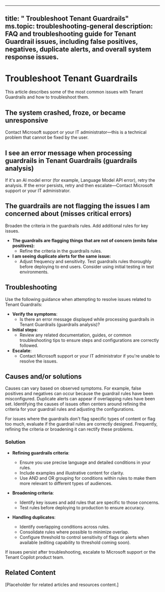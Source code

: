 
---
title: " Troubleshoot Tenant Guardrails"
ms.topic: troubleshooting-general
description: FAQ and troubleshooting guide for Tenant Guardrail issues, including false positives, negatives, duplicate alerts, and overall system response issues.
---


# Troubleshoot Tenant Guardrails

This article describes some of the most common issues with Tenant Guardrails and how to troubleshoot them.

## The system crashed, froze, or became unresponsive
Contact Microsoft support or your IT administrator—this is a technical problem that cannot be fixed by the user.

## I see an error message when processing guardrails in Tenant Guardrails (guardrails analysis)
If it's an AI model error (for example, Language Model API error), retry the analysis. If the error persists, retry and then escalate—Contact Microsoft support or your IT administrator.

## The guardrails are not flagging the issues I am concerned about (misses critical errors)
Broaden the criteria in the guardrails rules. Add additional rules for key issues.

- **The guardrails are flagging things that are not of concern (emits false positives):**
  - Refine the criteria in the guardrails rules.
- **I am seeing duplicate alerts for the same issue:**
  - Adjust frequency and sensitivity. Test guardrails rules thoroughly before deploying to end users. Consider using initial testing in test environments.


## Troubleshooting

Use the following guidance when attempting to resolve issues related to Tenant Guardrails:

- **Verify the symptoms**:
  - Is there an error message displayed while processing guardrails in Tenant Guardrails (guardrails analysis)?
- **Initial steps**:
  - Review any related documentation, guides, or common troubleshooting tips to ensure steps and configurations are correctly followed.
- **Escalate**:
  - Contact Microsoft support or your IT administrator if you're unable to resolve the issues.


## Causes and/or solutions

Causes can vary based on observed symptoms. For example, false positives and negatives can occur because the guardrail rules have been misconfigured. Duplicate alerts can appear if overlapping rules have been set. Identifying the causes of issues often centers around refining the criteria for your guardrail rules and adjusting the configurations.

For issues where the guardrails don't flag specific types of content or flag too much, evaluate if the guardrail rules are correctly designed. Frequently, refining the criteria or broadening it can rectify these problems.

### Solution

- **Refining guardrails criteria**:
  - Ensure you use precise language and detailed conditions in your rules.
  - Include examples and illustrative content for clarity.
  - Use AND and OR grouping for conditions within rules to make them more relevant to different types of audiences.

- **Broadening criteria**:
  - Identify key issues and add rules that are specific to those concerns.
  - Test rules before deploying to production to ensure accuracy.

- **Handling duplicates**:
  - Identify overlapping conditions across rules.
  - Consolidate rules where possible to minimize overlap.
  - Configure threshold to control sensitivity of flags or alerts when available (editing capability to threshold coming soon).

If issues persist after troubleshooting, escalate to Microsoft support or the Tenant Copilot product team.

## Related Content

[Placeholder for related articles and resources content.]
